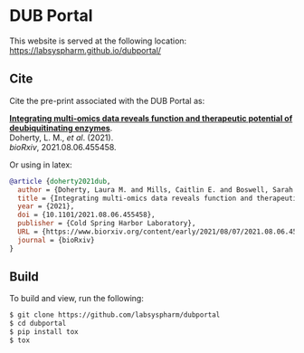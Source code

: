 # DUB Portal

This website is served at the following location:
https://labsyspharm.github.io/dubportal/

## Cite

Cite the pre-print associated with the DUB Portal as:

[**Integrating multi-omics data reveals function and therapeutic potential of deubiquitinating enzymes**](https://doi.org/10.1101/2021.08.06.455458).
<br />Doherty, L. M., *et al*. (2021).
<br />*bioRxiv*, 2021.08.06.455458. 

Or using in latex:

```bibtex
@article {doherty2021dub,
  author = {Doherty, Laura M. and Mills, Caitlin E. and Boswell, Sarah A. and Liu, Xiaoxi and Hoyt, Charles Tapley and Gyori, Benjamin M. and Buhrlage, Sara J. and Sorger, Peter K.},
  title = {Integrating multi-omics data reveals function and therapeutic potential of deubiquitinating enzymes},
  year = {2021},
  doi = {10.1101/2021.08.06.455458},
  publisher = {Cold Spring Harbor Laboratory},
  URL = {https://www.biorxiv.org/content/early/2021/08/07/2021.08.06.455458},
  journal = {bioRxiv}
}
```

## Build

To build and view, run the following:

```bash
$ git clone https://github.com/labsyspharm/dubportal
$ cd dubportal
$ pip install tox
$ tox
```
